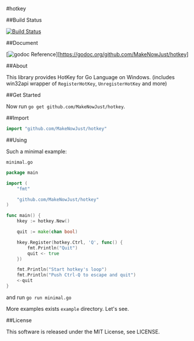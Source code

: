 #hotkey

##Build Status

[![Build Status](https://drone.io/github.com/MakeNowJust/hotkey/status.png)](https://drone.io/github.com/MakeNowJust/hotkey/latest)

##Document

[![godoc Reference](https://godoc.org/github.com/MakeNowJust/hotkey?status.png)][https://godoc.org/github.com/MakeNowJust/hotkey]

##About

This library provides HotKey for Go Language on Windows.
(includes win32api wrapper of `RegisterHotKey`, `UnregisterHotKey` and more)

##Get Started

Now run `go get github.com/MakeNowJust/hotkey`.

##Import

```go
import "github.com/MakeNowJust/hotkey"
```

##Using

Such a minimal example:

`minimal.go`

```go
package main

import (
	"fmt"

	"github.com/MakeNowJust/hotkey"
)

func main() {
	hkey := hotkey.New()

	quit := make(chan bool)

	hkey.Register(hotkey.Ctrl, 'Q', func() {
		fmt.Println("Quit")
		quit <- true
	})

	fmt.Println("Start hotkey's loop")
	fmt.Println("Push Ctrl-Q to escape and quit")
	<-quit
}
```

and run `go run minimal.go`

More examples exists `example` directory. Let's see.

##License

This software is released under the MIT License, see LICENSE.

